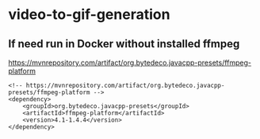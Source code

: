 # video-to-gif-generation


## If need run in Docker without installed ffmpeg
https://mvnrepository.com/artifact/org.bytedeco.javacpp-presets/ffmpeg-platform

```
<!-- https://mvnrepository.com/artifact/org.bytedeco.javacpp-presets/ffmpeg-platform -->
<dependency>
    <groupId>org.bytedeco.javacpp-presets</groupId>
    <artifactId>ffmpeg-platform</artifactId>
    <version>4.1-1.4.4</version>
</dependency>
```
